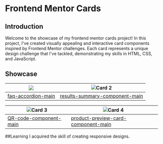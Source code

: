 # Frontend Mentor Cards

## Introduction
Welcome to the showcase of my frontend mentor cards project! In this project, I've created visually appealing and interactive card components inspired by Frontend Mentor challenges. Each card represents a unique design challenge that I've tackled, demonstrating my skills in HTML, CSS, and JavaScript.

## Showcase

| ![](https://github.com/nishakp3005/Cards/assets/121110503/4021531b-88d9-4503-8896-f552a904bad3) | ![Card 2](https://github.com/nishakp3005/Cards/assets/121110503/39c4310f-102e-47ee-86dc-350d79a0b872) |
|---|---|
| [faq-accordion-main](https://nishakp3005.github.io/Cards/faq-accordion-main/) | [results-summary-component-main](https://nishakp3005.github.io/Cards/results-summary-component-main/) |

| ![Card 3](https://github.com/nishakp3005/Cards/assets/121110503/d9dee5c1-66bc-4da6-b60c-b8288c47c4a7) | ![Card 4](https://github.com/nishakp3005/Cards/assets/121110503/bde1a791-712e-42eb-a42b-3f6acc89231a) |
|---|---|
| [QR-code-component-main](https://nishakp3005.github.io/Cards/QR-code-component-main/) | [product-preview-card-component-main](https://nishakp3005.github.io/Cards/product-preview-card-component-main/) |

##Learning 
I acquired the skill of creating responsive designs. 
